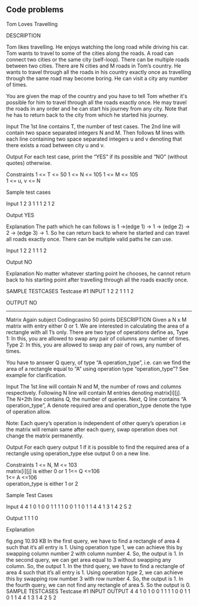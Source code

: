 ## Code problems

Tom Loves Travelling

DESCRIPTION

Tom likes travelling. He enjoys watching the long road while driving his car.
Tom wants to travel to some of the cities along the roads. A road can connect two cities or the same city (self-loop). There can be multiple roads between two cities. There are N cities and M roads in Tom’s country. He wants to travel through all the roads in his country exactly once as travelling through the same road may become boring. He can visit a city any number of times.

You are given the map of the country and you have to tell Tom whether it's possible for him to travel through all the roads exactly once. He may travel the roads in any order and he can start his journey from any city. Note that he has to return back to the city from which he started his journey.

Input 
The 1st line contains T, the number of test cases.
The 2nd line will contain two space separated integers N and M.
Then follows M lines with each line containing two space separated integers u and v denoting that there exists a road between city u and v.

Output
For each test case, print the “YES” if its possible and “NO” (without quotes) otherwise.

Constraints
1 <= T <= 50
1 <= N <= 105 
1 <= M <= 105  
1 <= u, v <= N

Sample test cases

Input
1
2 3
1 1
1 2
1 2

Output 
YES

Explanation
The path which he can follows is 1 ->(edge 1) -> 1 -> (edge 2) -> 2 -> (edge 3) -> 1. So he can return back to where he started and can travel all roads exactly once. There can be multiple valid paths he can use.

Input 
1
2 2
1 1
1 2

Output 
NO

Explanation
No matter whatever starting point he chooses, he cannot return back to his starting point after travelling through all the roads exactly once.

SAMPLE TESTCASES
Testcase #1
INPUT
1
2 2
1 1
1 2


OUTPUT
NO

---


Matrix Again
subject Codingcasino 50 points
DESCRIPTION
Given a N x M matrix with entry either 0 or 1. We are interested in calculating the area of a rectangle with all 1’s only. There are two type of operations define as, 
Type 1: In this, you are allowed to swap any pair of columns any number of times.
Type 2: In this, you are allowed to swap any pair of rows, any number of times. 

You have to answer Q query, of type “A operation_type”, i.e. can we find the area of a rectangle equal to “A” using operation type “operation_type”?
See example for clarification.

Input 
The 1st line will contain N and M, the number of rows and columns respectively.
Following N line will contain M entries denoting matrix[i][j].
The N+2th line contains Q, the number of queries.
Next, Q line contains “A operation_type”, A denote required area and operation_type denote the type of operation allow.

Note: 
Each query’s operation is independent of other query’s operation i.e the matrix will remain same after each query, swap operation does not change the matrix permanently.

Output 
For each query output 1 if it is possible to find the required area of a rectangle using operation_type else output 0 on a new line.

Constraints
1 <= N, M <= 103  
matrix[i][j] is either 0 or 1
1<= Q <=106  
1<= A <=106  
operation_type is either 1 or 2

Sample Test Cases

Input
4 4
1 0 1 0
0 1 1 1
1 0 0 1
1 0 1 1
4
4 1
3 1
4 2
5 2

Output
1
1
1
0

Explanation ﻿

fig.png 10.93 KB
﻿In the first query, we have to find a rectangle of area 4 such that it’s all entry is 1. Using operation type 1, we can achieve this by swapping column number 2 with column number 4. So, the output is 1.
In the second query, we can get area equal to 3 without swapping any column. So, the output 1.
In the third query, we have to find a rectangle of area 4 such that it’s all entry is 1. Using operation type 2, we can achieve this by swapping row number 3 with row number 4. So, the output is 1.
In the fourth query, we can not find any rectangle of area 5. So the output is 0.
SAMPLE TESTCASES
Testcase #1
INPUT
OUTPUT
4 4
1 0 1 0
0 1 1 1
1 0 0 1
1 0 1 1
4
4 1
3 1
4 2
5 2